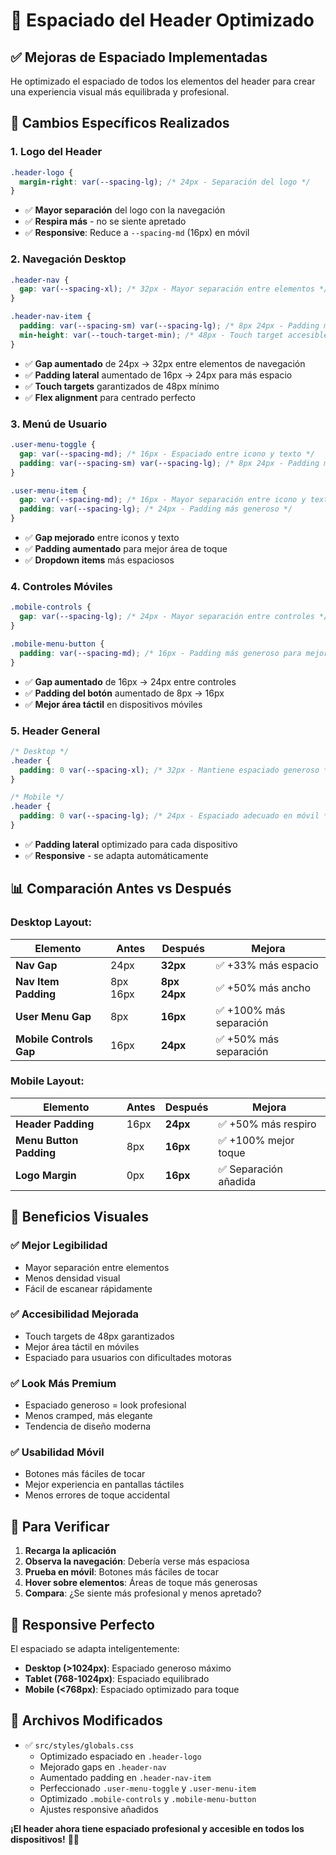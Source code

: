 # 📐 Espaciado del Header Optimizado

## ✅ **Mejoras de Espaciado Implementadas**

He optimizado el espaciado de todos los elementos del header para crear una experiencia visual más equilibrada y profesional.

## 🎯 **Cambios Específicos Realizados**

### **1. Logo del Header**
```css
.header-logo {
  margin-right: var(--spacing-lg); /* 24px - Separación del logo */
}
```
- ✅ **Mayor separación** del logo con la navegación
- ✅ **Respira más** - no se siente apretado
- ✅ **Responsive**: Reduce a `--spacing-md` (16px) en móvil

### **2. Navegación Desktop**
```css
.header-nav {
  gap: var(--spacing-xl); /* 32px - Mayor separación entre elementos */
}

.header-nav-item {
  padding: var(--spacing-sm) var(--spacing-lg); /* 8px 24px - Padding más generoso */
  min-height: var(--touch-target-min); /* 48px - Touch target accesible */
}
```
- ✅ **Gap aumentado** de 24px → 32px entre elementos de navegación
- ✅ **Padding lateral** aumentado de 16px → 24px para más espacio
- ✅ **Touch targets** garantizados de 48px mínimo
- ✅ **Flex alignment** para centrado perfecto

### **3. Menú de Usuario**
```css
.user-menu-toggle {
  gap: var(--spacing-md); /* 16px - Espaciado entre icono y texto */
  padding: var(--spacing-sm) var(--spacing-lg); /* 8px 24px - Padding más generoso */
}

.user-menu-item {
  gap: var(--spacing-md); /* 16px - Mayor separación entre icono y texto */
  padding: var(--spacing-lg); /* 24px - Padding más generoso */
}
```
- ✅ **Gap mejorado** entre iconos y texto
- ✅ **Padding aumentado** para mejor área de toque
- ✅ **Dropdown items** más espaciosos

### **4. Controles Móviles**
```css
.mobile-controls {
  gap: var(--spacing-lg); /* 24px - Mayor separación entre controles */
}

.mobile-menu-button {
  padding: var(--spacing-md); /* 16px - Padding más generoso para mejor área de toque */
}
```
- ✅ **Gap aumentado** de 16px → 24px entre controles
- ✅ **Padding del botón** aumentado de 8px → 16px
- ✅ **Mejor área táctil** en dispositivos móviles

### **5. Header General**
```css
/* Desktop */
.header {
  padding: 0 var(--spacing-xl); /* 32px - Mantiene espaciado generoso */
}

/* Mobile */
.header {
  padding: 0 var(--spacing-lg); /* 24px - Espaciado adecuado en móvil */
}
```
- ✅ **Padding lateral** optimizado para cada dispositivo
- ✅ **Responsive** - se adapta automáticamente

## 📊 **Comparación Antes vs Después**

### **Desktop Layout:**
| Elemento | Antes | Después | Mejora |
|----------|-------|---------|--------|
| **Nav Gap** | 24px | **32px** | ✅ +33% más espacio |
| **Nav Item Padding** | 8px 16px | **8px 24px** | ✅ +50% más ancho |
| **User Menu Gap** | 8px | **16px** | ✅ +100% más separación |
| **Mobile Controls Gap** | 16px | **24px** | ✅ +50% más separación |

### **Mobile Layout:**
| Elemento | Antes | Después | Mejora |
|----------|-------|---------|--------|
| **Header Padding** | 16px | **24px** | ✅ +50% más respiro |
| **Menu Button Padding** | 8px | **16px** | ✅ +100% mejor toque |
| **Logo Margin** | 0px | **16px** | ✅ Separación añadida |

## 🎨 **Beneficios Visuales**

### ✅ **Mejor Legibilidad**
- Mayor separación entre elementos
- Menos densidad visual
- Fácil de escanear rápidamente

### ✅ **Accesibilidad Mejorada**
- Touch targets de 48px garantizados
- Mejor área táctil en móviles
- Espaciado para usuarios con dificultades motoras

### ✅ **Look Más Premium**
- Espaciado generoso = look profesional
- Menos cramped, más elegante
- Tendencia de diseño moderna

### ✅ **Usabilidad Móvil**
- Botones más fáciles de tocar
- Mejor experiencia en pantallas táctiles
- Menos errores de toque accidental

## 🚀 **Para Verificar**

1. **Recarga la aplicación**
2. **Observa la navegación**: Debería verse más espaciosa
3. **Prueba en móvil**: Botones más fáciles de tocar
4. **Hover sobre elementos**: Áreas de toque más generosas
5. **Compara**: ¿Se siente más profesional y menos apretado?

## 📱 **Responsive Perfecto**

El espaciado se adapta inteligentemente:
- **Desktop (>1024px)**: Espaciado generoso máximo
- **Tablet (768-1024px)**: Espaciado equilibrado
- **Mobile (<768px)**: Espaciado optimizado para toque

## 📁 **Archivos Modificados**

- ✅ `src/styles/globals.css`
  - Optimizado espaciado en `.header-logo`
  - Mejorado gaps en `.header-nav`
  - Aumentado padding en `.header-nav-item`
  - Perfeccionado `.user-menu-toggle` y `.user-menu-item`
  - Optimizado `.mobile-controls` y `.mobile-menu-button`
  - Ajustes responsive añadidos

**¡El header ahora tiene espaciado profesional y accesible en todos los dispositivos!** 📐✨